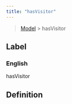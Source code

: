```yaml
---
title: "hasVisitor"
---
```


> [Model](./../) > hasVisitor

## Label

### English
hasVisitor


## Definition



    
